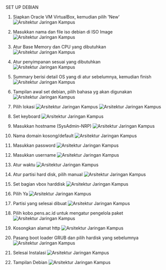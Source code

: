 


SET UP DEBIAN
1. Siapkan Oracle VM VirtualBox, kemudian pilih 'New'
![Arsitektur Jaringan Kampus](1.png)

3. Masukkan nama dan file iso debian di ISO Image
![Arsitektur Jaringan Kampus](2.png)

5. Atur Base Memory dan CPU yang dibutuhkan
![Arsitektur Jaringan Kampus](3.png)

7. Atur penyimpanan sesuai yang dibutuhkan
![Arsitektur Jaringan Kampus](4.png)

9. Summary berisi detail OS yang di atur sebelumnya, kemudian finish
![Arsitektur Jaringan Kampus](5.png)

11. Tampilan awal set debian, pilih bahasa yg akan digunakan
![Arsitektur Jaringan Kampus](6.png)

13. Pilih lokasi
![Arsitektur Jaringan Kampus](7.png)
![Arsitektur Jaringan Kampus](8.png)

15. Set keyboard
![Arsitektur Jaringan Kampus](9.png)

17. Masukkan hostname (SysAdmin-NRP)
![Arsitektur Jaringan Kampus](10.png)

19. Nama domain kosong/default
![Arsitektur Jaringan Kampus](11.png)

21. Masukkan password
![Arsitektur Jaringan Kampus](12.png)

23. Masukkan username
![Arsitektur Jaringan Kampus](13.png)

25. Atur waktu
![Arsitektur Jaringan Kampus](14.png)

27. Atur partisi hard disk, pilih manual
![Arsitektur Jaringan Kampus](15.png)

29. Set bagian vbox harddisk
![Arsitektur Jaringan Kampus](16.png)

31. Pilih Ya
![Arsitektur Jaringan Kampus](17.png)

33. Partisi yang selesai dibuat
![Arsitektur Jaringan Kampus](18.png)

35. Pilih kobo.pens.ac.id untuk mengatur pengelola paket
![Arsitektur Jaringan Kampus](19.png)

37. Kosongkan alamat http
![Arsitektur Jaringan Kampus](20.png)
38. Pasang boot loader GRUB dan pilih hardisk yang sebelumnya
![Arsitektur Jaringan Kampus](21.png)
39. Selesai Instalasi
![Arsitektur Jaringan Kampus](22.png)
40. Tampilan Debian
![Arsitektur Jaringan Kampus](23.png)
